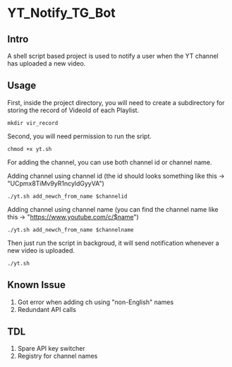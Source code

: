 # YT_Notify_TG_Bot
## Intro
A shell script based project is used to notify a user when the YT channel has uploaded a new video.

## Usage
First, inside the project directory, you will need to create a subdirectory for storing the record of VideoId of each Playlist.
```
mkdir vir_record
```

Second, you will need permission to run the sript.
```
chmod +x yt.sh
```

For adding the channel, you can use both channel id or channel name.

Adding channel using channel id
(the id should looks something like this -> "UCpmx8TiMv9yR1ncyldGyyVA")
```
./yt.sh add_newch_from_name $channelid
```

Adding channel using channel name
(you can find the channel name like this -> "https://www.youtube.com/c/$name")
```
./yt.sh add_newch_from_name $channelname
```

Then just run the script in backgroud, it will send notification whenever a new video is uploaded.
```
./yt.sh
```

## Known Issue
1. Got error when adding ch using "non-English" names
2. Redundant API calls

## TDL
1. Spare API key switcher
2. Registry for channel names
